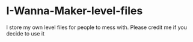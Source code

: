 # I-Wanna-Maker-level-files
I store my own level files for people to mess with. Please credit me if you decide to use it
